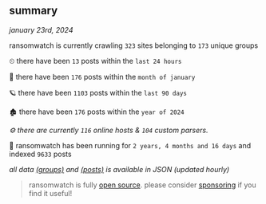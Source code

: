 
## summary
_january 23rd, 2024_

ransomwatch is currently crawling `323` sites belonging to `173` unique groups

⏲ there have been `13` posts within the `last 24 hours`

🦈 there have been `176` posts within the `month of january`

🪐 there have been `1103` posts within the `last 90 days`

🏚 there have been `176` posts within the `year of 2024`

_⚙️ there are currently `116` online hosts & `104` custom parsers._

🦕 ransomwatch has been running for `2 years, 4 months and 16 days` and indexed `9633` posts

_all data  [(groups)](http://ransomwhat.telemetry.ltd/groups) and [(posts)](http://ransomwhat.telemetry.ltd/posts) is available in JSON (updated hourly)_

> ransomwatch is fully [open source](https://github.com/joshhighet/ransomwatch#ransomwatch--). please consider [sponsoring](https://github.com/sponsors/joshhighet) if you find it useful!

